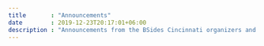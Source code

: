 ```yaml
---
title       : "Announcements"
date        : 2019-12-23T20:17:01+06:00
description : "Announcements from the BSides Cincinnati organizers and board"
---
```


